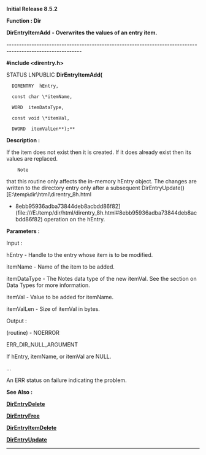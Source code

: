 




<!--
 /\* Font Definitions \*/
 @font-face
 {font-family:Helv;
 panose-1:2 11 6 4 2 2 2 3 2 4;}
@font-face
 {font-family:"Cambria Math";
 panose-1:2 4 5 3 5 4 6 3 2 4;}
@font-face
 {font-family:Calibri;
 panose-1:2 15 5 2 2 2 4 3 2 4;}
 /\* Style Definitions \*/
 p.MsoNormal, li.MsoNormal, div.MsoNormal
 {margin-top:0cm;
 margin-right:0cm;
 margin-bottom:8.0pt;
 margin-left:0cm;
 line-height:107%;
 font-size:11.0pt;
 font-family:"Calibri",sans-serif;}
a:link, span.MsoHyperlink
 {color:#0563C1;
 text-decoration:underline;}
.MsoChpDefault
 {font-size:11.0pt;}
.MsoPapDefault
 {margin-bottom:8.0pt;
 line-height:107%;}
 /\* Page Definitions \*/
 @page WordSection1
 {size:612.0pt 792.0pt;
 margin:72.0pt 72.0pt 72.0pt 72.0pt;}
div.WordSection1
 {page:WordSection1;}
-->




**Initial Release 8.5.2**



**Function : Dir**



**DirEntryItemAdd** **-
Overwrites the values of an entry item.** 


**----------------------------------------------------------------------------------------------------------**



**#include <direntry.h>**



STATUS
LNPUBLIC **DirEntryItemAdd(**  

      DIRENTRY  hEntry,  

      const char \*itemName,  

      WORD  itemDataType,  

      const void \*itemVal,  

      DWORD  itemValLen**);**



**Description :**



If the item
does not exist then it is created. If it does already exist then its values are
replaced. 


        Note
that this routine only affects the in-memory hEntry object. The changes are
written to the directory entry only after a subsequent DirEntryUpdate()[E:\temp\dir\html\direntry\_8h.html
- 8ebb95936adba73844deb8acbdd86f82](file:///E:/temp/dir/html/direntry_8h.html#8ebb95936adba73844deb8acbdd86f82) operation on the hEntry.


 


**Parameters :**



Input :  

hEntry  -  Handle to the entry whose item is to be modified.  

  

itemName  -  Name of the item to be added.  

  

itemDataType  -  The Notes data type of the new itemVal. See the section on
Data Types for more information.  

  

itemVal  -  Value to be added for itemName.  

  

itemValLen  -  Size of itemVal in bytes.  

  




Output :  

(routine)  -  NOERROR   

ERR\_DIR\_NULL\_ARGUMENT   

If hEntry, itemName, or itemVal are NULL.   

...   

An ERR status on failure indicating the problem.   

  

  

  




 **See Also :**


**[DirEntryDelete](DirEntryDelete.md)**


**[DirEntryFree](DirEntryFree.md)**


**[DirEntryItemDelete](DirEntryItemDelete.md)**


**[DirEntryUpdate](DirEntryUpdate.md)**



----------------------------------------------------------------------------------------------------------


 





